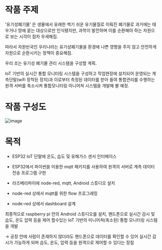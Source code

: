 # 작품 주제

'유기성폐기물’ 은 생물에서 유래한 썩기 쉬운 유기물질로 이뤄진 폐기물로 과거에는 태우거나 땅에 묻는 대상으로만 인식됐지만, 과학이 발전하며 이를 순환해야 하는 자원으로 보는 시각이 점차 우세해짐.

따라서 자원빈국인 우리나라는 유기성폐기물을 환경에 나쁜 영향을 주지 않고 안전하게 자원으로 순환시키는 정책이 중요해짐. 

우리 조는 유기성 폐기물 관리 시스템을 구성할 계획.

IoT 기반의 실시간 통합 모니터링 시스템을 구성하고 작업현장에 설치되어 운영되는 계측단말(wifi 장착된 장치)과 이로부터 측정된 데이터를 받아 들여 통합관리를 수행하는 원격 서버를 축소시켜 통합모니터링 미니어쳐 시스템을 개발해 볼 예정.

# 작품 구성도
![image](https://user-images.githubusercontent.com/103232862/223440143-d76e36ee-25cb-4b1a-b5c8-e19ee09d9c97.png)

# 목적
- ESP32 IoT 단말에 온도, 습도 및 유해가스 센서 인터페이스

- ESP32에서 파이썬을 이용한 mqtt 패키지를 사용하여 원격의 서버로 계측 데이터 전송 프로그램 구현

- 라즈베리파이에 node-red, mqtt, Android 스튜디오 설치

- node-red 상에서 mqtt를 위한 flow 프로그래밍

- node-red 상에서 dashboard 설계 

 최종적으로 raspberry pi 안의 Android 스튜디오를 설치, 핸드폰으로 실시간 감시 및 습도, 온도 압력 등을 제어 할수있는 IoT 기반의 미니어쳐(축소된) 통합 모니터링 시스템을 개발

→ 공장 안에 사람이 존재하지 않더라도 핸드폰으로 데이터를 확인할 수 있어 실시간 감시가 가능하게 되며 습도, 온도, 압력 등을 원격으로 제어할 수 있다는 장점
